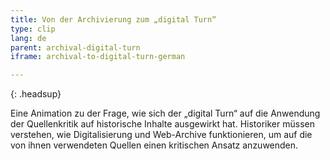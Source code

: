 ```yaml
---
title: Von der Archivierung zum „digital Turn“
type: clip
lang: de
parent: archival-digital-turn
iframe: archival-to-digital-turn-german

---
```


{: .headsup}                            

Eine Animation zu der Frage, wie sich der „digital Turn“ auf die Anwendung der Quellenkritik auf historische Inhalte ausgewirkt hat. Historiker müssen verstehen, wie Digitalisierung und Web-Archive funktionieren, um auf die von ihnen verwendeten Quellen einen kritischen Ansatz anzuwenden.

<!-- more -->

